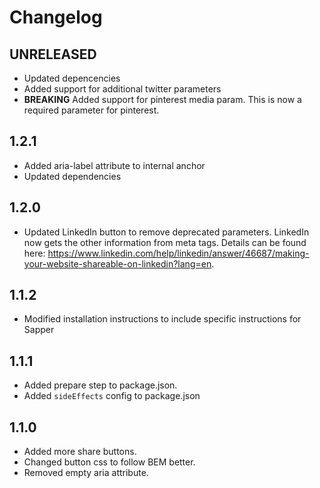 # Changelog

## UNRELEASED

* Updated depencencies
* Added support for additional twitter parameters
* **BREAKING** Added support for pinterest media param.  This is now a required parameter for pinterest.

## 1.2.1

* Added aria-label attribute to internal anchor
* Updated dependencies

## 1.2.0

* Updated LinkedIn button to remove deprecated parameters.  LinkedIn now gets the other information from meta tags.  Details can be found here: https://www.linkedin.com/help/linkedin/answer/46687/making-your-website-shareable-on-linkedin?lang=en.

## 1.1.2

* Modified installation instructions to include specific instructions for Sapper

## 1.1.1

* Added prepare step to package.json.
* Added `sideEffects` config to package.json

## 1.1.0

* Added more share buttons.
* Changed button css to follow BEM better.
* Removed empty aria attribute.
